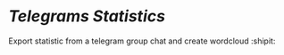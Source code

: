 # *Telegrams Statistics*
Export statistic from a telegram group chat and create wordcloud :shipit: 
